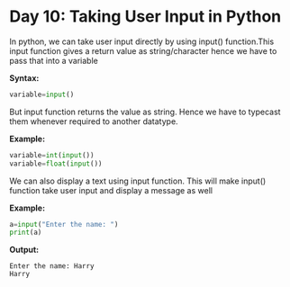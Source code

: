# Day 10: Taking User Input in Python
In python, we can take user input directly by using input() function.This input function gives a return value as string/character hence we have to pass that into a variable

**Syntax:**
```python
variable=input()
```
But input function returns the value as string. Hence we have to typecast them whenever required to another datatype.

**Example:**
```python
variable=int(input())
variable=float(input())
```

We can also display a text using input function. This will make input() function take user input and display a message as well

**Example:**
```python
a=input("Enter the name: ")
print(a)
```
**Output:**
```
Enter the name: Harry
Harry
```